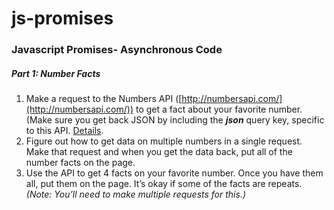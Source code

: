 # js-promises

### Javascript Promises- Asynchronous Code

##### **Part 1: Number Facts**

1. Make a request to the Numbers API ([http://numbersapi.com/](http://numbersapi.com/)) to get a fact about your favorite number. (Make sure you get back JSON by including the ***json*** query key, specific to this API. [Details](http://numbersapi.com/#json).
2. Figure out how to get data on multiple numbers in a single request. Make that request and when you get the data back, put all of the number facts on the page.
3. Use the API to get 4 facts on your favorite number. Once you have them all, put them on the page. It’s okay if some of the facts are repeats.
   *(Note: You’ll need to make multiple requests for this.)*
